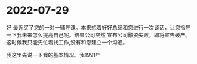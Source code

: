 # 2022-07-29

好 最近买了您的一对一辅导课。本来想着好好总结和您进行一次谈话，让您指导一下我未来怎么提高自己呢。结果公司突然 宣布公司融资失败，即将宣告破产。 这时候我只能先忙着找工作,没有和您建立一个沟通。

我这里先说一下我的基本情况。我1991年
